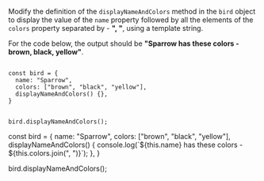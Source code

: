 Modify the definition of
the `displayNameAndColors` method
in the `bird` object to display
the value of the `name` property followed by
all the elements of the `colors` property
separated by - **", "**,
using a template string.

For the code below,
the output should be
**"Sparrow has these colors - brown, black, yellow"**.

<codeblock type="exercise" language="javascript" testMode="fixedInput">
<code>
const bird = {
  name: "Sparrow",
  colors: ["brown", "black", "yellow"],
  displayNameAndColors() {},
}

bird.displayNameAndColors();
</code>

<solution>
const bird = {
  name: "Sparrow",
  colors: ["brown", "black", "yellow"],
  displayNameAndColors() {
    console.log(`${this.name} has these colors - ${this.colors.join(", ")}`);
  },
}

bird.displayNameAndColors();
</solution>
</codeblock>